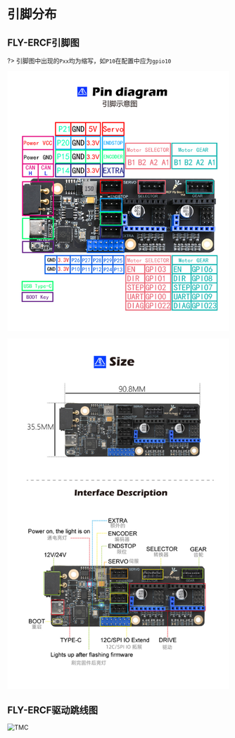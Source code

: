 # 引脚分布

## FLY-ERCF引脚图

?> 引脚图中出现的``Pxx``均为缩写，如``P10``在配置中应为``gpio10``

![FLY-ERCF](../../images/boards/fly_ercf/2.jpg)

![ERCF](../../images/boards/fly_ercf/12.jpg)

## FLY-ERCF驱动跳线图

![TMC](../../images/boards/fly_ercf/2209-urat.png)
